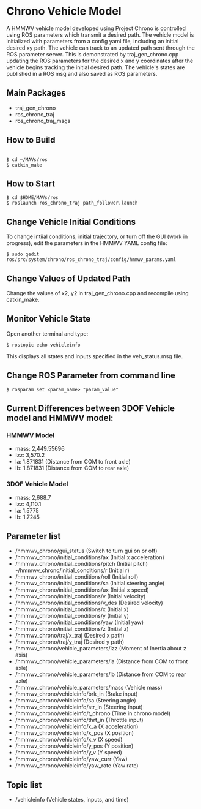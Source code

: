 # Chrono Vehicle Model
A HMMWV vehicle model developed using Project Chrono is controlled using ROS parameters which transmit a desired path. The vehicle model
is initialized with parameters from a config yaml file, including an initial desired xy path. The vehicle can track to an updated path sent through the
ROS parameter server. This is demonstrated by traj_gen_chrono.cpp updating the ROS parameters for the desired x and y coordinates after the vehicle begins tracking
the initial desired path. The vehicle's states are published in a ROS msg and also saved as ROS parameters.

## Main Packages

 - traj_gen_chrono
 - ros_chrono_traj
 - ros_chrono_traj_msgs

## How to Build

```

$ cd ~/MAVs/ros
$ catkin_make

```
## How to Start

```
$ cd $HOME/MAVs/ros
$ roslaunch ros_chrono_traj path_follower.launch

```
## Change Vehicle Initial Conditions

To change intiial conditions, initial trajectory, or turn off the GUI (work in progress), edit the parameters in the HMMWV YAML config file:

```
$ sudo gedit ros/src/system/chrono/ros_chrono_traj/config/hmmwv_params.yaml

```

## Change Values of Updated Path

Change the values of x2, y2 in traj_gen_chrono.cpp and recompile using catkin_make.

## Monitor Vehicle State

Open another terminal and type:

```
$ rostopic echo vehicleinfo

```
This displays all states and inputs specified in the veh_status.msg file.

## Change ROS Parameter from command line

```
$ rosparam set <param_name> "param_value"

```

## Current Differences between 3DOF Vehicle model and HMMWV model:

### HMMWV Model
- mass: 2,449.55696
- Izz: 3,570.2
- la: 1.871831 (Distance from COM to front axle)
- lb: 1.871831 (Distance from COM to rear axle)

### 3DOF Vehicle Model
- mass: 2,688.7
- Izz: 4,110.1
- la: 1.5775
- lb: 1.7245  

## Parameter list
- /hmmwv_chrono/gui_status (Switch to turn gui on or off)
- /hmmwv_chrono/initial_conditions/ax (Initial x acceleration)
- /hmmwv_chrono/initial_conditions/pitch (Initial pitch)
-/hmmwv_chrono/initial_conditions/r (Initial r)
- /hmmwv_chrono/initial_conditions/roll (Initial roll)
- /hmmwv_chrono/initial_conditions/sa (Initial steering angle)
- /hmmwv_chrono/initial_conditions/ux (Initial x speed)
- /hmmwv_chrono/initial_conditions/v (Initial velocity)
- /hmmwv_chrono/initial_conditions/v_des (Desired velocity)
- /hmmwv_chrono/initial_conditions/x (Initial x)
- /hmmwv_chrono/initial_conditions/y (Initial y)
- /hmmwv_chrono/initial_conditions/yaw (Initial yaw)
- /hmmwv_chrono/initial_conditions/z (Initial z)
- /hmmwv_chrono/traj/x_traj (Desired x path)
- /hmmwv_chrono/traj/y_traj (Desired y path)
- /hmmwv_chrono/vehicle_parameters/Izz (Moment of Inertia about z axis)
- /hmmwv_chrono/vehicle_parameters/la (Distance from COM to front axle)
- /hmmwv_chrono/vehicle_parameters/lb (Distance from COM to rear axle)
- /hmmwv_chrono/vehicle_parameters/mass (Vehicle mass)
- /hmmwv_chrono/vehicleinfo/brk_in (Brake input)
- /hmmwv_chrono/vehicleinfo/sa (Steering angle)
- /hmmwv_chrono/vehicleinfo/str_in (Steering input)
- /hmmwv_chrono/vehicleinfo/t_chrono (Time in chrono model)
- /hmmwv_chrono/vehicleinfo/thrt_in (Throttle input)
- /hmmwv_chrono/vehicleinfo/x_a (X acceleration)
- /hmmwv_chrono/vehicleinfo/x_pos (X position)
- /hmmwv_chrono/vehicleinfo/x_v (X speed)
- /hmmwv_chrono/vehicleinfo/y_pos (Y position)
- /hmmwv_chrono/vehicleinfo/y_v (Y speed)
- /hmmwv_chrono/vehicleinfo/yaw_curr (Yaw)
- /hmmwv_chrono/vehicleinfo/yaw_rate (Yaw rate)

## Topic list
- /vehicleinfo (Vehicle states, inputs, and time)
